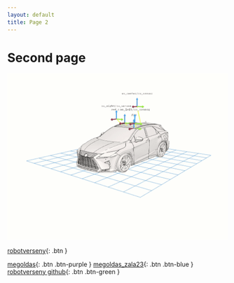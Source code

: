 ```yaml
---
layout: default
title: Page 2
---
```


# Second page

![](https://raw.githubusercontent.com/jkk-research/lexus_base/main/img/lexus3d01.gif)


[robotverseny](https://robotverseny.github.io){: .btn }

[megoldas](https://robotverseny.github.io/megoldas_zala23/){: .btn .btn-purple }
[megoldas_zala23](https://robotverseny.github.io/megoldas_zala23/){: .btn .btn-blue }
[robotverseny github](https://github.com/robotverseny){: .btn .btn-green }


